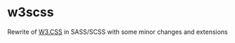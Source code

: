 # w3scss

Rewrite of [W3.CSS] in SASS/SCSS with some minor changes and extensions


[W3.CSS]: https://www.w3schools.com/w3css/
